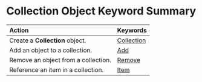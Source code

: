 
# Collection Object Keyword Summary


|**Action**|**Keywords**|
|:-----|:-----|
|Create a  **Collection** object.|[Collection](1bc5c060-34c7-84e7-c99c-f20266a2d071.md)|
|Add an object to a collection.|[Add](c9e9eb2e-42b1-9821-67ab-2f68fb87d1d0.md)|
|Remove an object from a collection.|[Remove](ad45eba6-eb95-3cdc-03c2-7c94e8a38d48.md)|
|Reference an item in a collection.|[Item](6850a534-f6cc-e4be-3fc9-4975d1cff775.md)|

